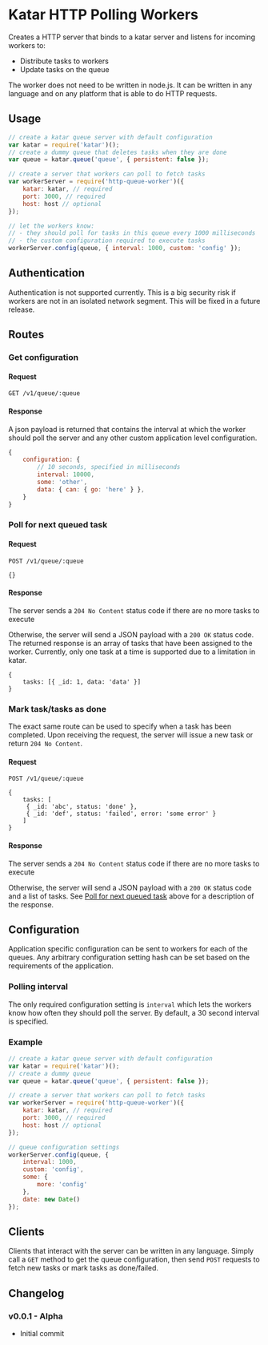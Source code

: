 Katar HTTP Polling Workers
==========================

Creates a HTTP server that binds to a katar server and listens for incoming workers to:
- Distribute tasks to workers
- Update tasks on the queue

The worker does not need to be written in node.js. It can be written in any language and on any platform that is able to do HTTP requests.



Usage
-----

```js
// create a katar queue server with default configuration
var katar = require('katar')();
// create a dummy queue that deletes tasks when they are done
var queue = katar.queue('queue', { persistent: false });

// create a server that workers can poll to fetch tasks
var workerServer = require('http-queue-worker')({
	katar: katar, // required
	port: 3000, // required
	host: host // optional
});

// let the workers know:
// - they should poll for tasks in this queue every 1000 milliseconds
// - the custom configuration required to execute tasks
workerServer.config(queue, { interval: 1000, custom: 'config' });
```



Authentication
--------------

Authentication is not supported currently. This is a big security risk if workers are not in an isolated network segment. This will be fixed in a future release.



Routes
------

### Get configuration ###

#### Request

```
GET /v1/queue/:queue
```

#### Response

A json payload is returned that contains the interval at which the worker should poll the server and any other custom application level configuration.

```js
{
	configuration: {
		// 10 seconds, specified in milliseconds
		interval: 10000,
		some: 'other',
		data: { can: { go: 'here' } },
	}
}
```


### Poll for next queued task

#### Request

```
POST /v1/queue/:queue

{}
```

#### Response

The server sends a `204 No Content` status code if there are no more tasks to execute

Otherwise, the server will send a JSON payload with a `200 OK` status code. The returned response is an array of tasks that have been assigned to the worker. Currently, only one task at a time is supported due to a limitation in katar.

```
{
	tasks: [{ _id: 1, data: 'data' }]
}
```


### Mark task/tasks as done

The exact same route can be used to specify when a task has been completed. Upon receiving the request, the server will issue a new task or return `204 No Content`.

#### Request

```
POST /v1/queue/:queue

{
	tasks: [
	 { _id: 'abc', status: 'done' },
	 { _id: 'def', status: 'failed', error: 'some error' }
	]
}
```

#### Response

The server sends a `204 No Content` status code if there are no more tasks to execute

Otherwise, the server will send a JSON payload with a `200 OK` status code and a list of tasks. See [Poll for next queued task](#poll-for-next-queued-task) above for a description of the response.


Configuration
-------------

Application specific configuration can be sent to workers for each of the queues. Any arbitrary configuration setting hash can be set based on the requirements of the application.

### Polling interval

The only required configuration setting is `interval` which lets the workers know how often they should poll the server. By default, a 30 second interval is specified.

### Example

```js
// create a katar queue server with default configuration
var katar = require('katar')();
// create a dummy queue
var queue = katar.queue('queue', { persistent: false });

// create a server that workers can poll to fetch tasks
var workerServer = require('http-queue-worker')({
	katar: katar, // required
	port: 3000, // required
	host: host // optional
});

// queue configuration settings
workerServer.config(queue, {
	interval: 1000,
	custom: 'config',
	some: {
		more: 'config'
	},
	date: new Date()
});
```


Clients
-------

Clients that interact with the server can be written in any language. Simply call a `GET` method to get the queue configuration, then send `POST` requests to fetch new tasks or mark tasks as done/failed.



Changelog
---------

### v0.0.1 - Alpha
- Initial commit